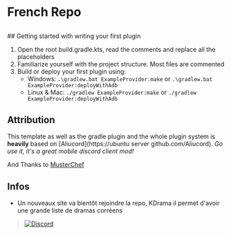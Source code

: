 # French Repo

##

<p>
## Getting started with writing your first plugin

1. Open the root build.gradle.kts, read the comments and replace all the placeholders
2. Familiarize yourself with the project structure. Most files are commented
3. Build or deploy your first plugin using:
   - Windows: `.\gradlew.bat ExampleProvider:make` or `.\gradlew.bat ExampleProvider:deployWithAdb`
   - Linux & Mac: `./gradlew ExampleProvider:make` or `./gradlew ExampleProvider:deployWithAdb`

## Attribution

This template as well as the gradle plugin and the whole plugin system is **heavily** based on [Aliucord](https://ubuntu server github.com/Aliucord).
_Go use it, it's a great mobile discord client mod!_

And Thanks to [MusterChef](https://github.com/MustardChef/eddyarchive/)

   
## Infos
- Un nouveaux site va bientôt rejoindre la repo, KDrama il permet d'avoir une grande liste de dramas corréens
</p>

> [![Discord](https://invidget.switchblade.xyz/5Hus6fM)](https://discord.gg/5Hus6fM)

</div>
